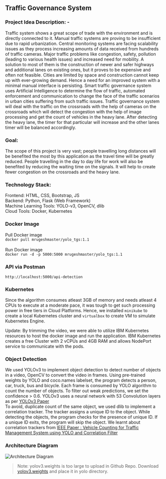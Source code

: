 

## Traffic Governance System

### Project Idea Description: -
Traffic system shows a great scope of trade with the environment and is directly connected to it. Manual traffic systems are proving to be insufficient due to rapid urbanization. Central monitoring systems are facing scalability issues as they process increasing amounts of data received from hundreds of traffic cameras. Major traffic problems like congestion, safety, pollution (leading to various health issues) and increased need for mobility. A solution to most of them is the construction of newer and safer highways and additional lanes on existing ones, but it proves to be expensive and often not feasible. Cities are limited by space and construction cannot keep up with ever-growing demand. Hence a need for an improved system with a minimal manual interface is persisting. Smart traffic governance system uses Artificial Intelligence to determine the flow of traffic, automated enforcement and communication to change the face of the traffic scenarios in urban cities suffering from such traffic issues.
Traffic governance system will deal with the traffic on the crossroads with the help of cameras on the crossroads which will detect the congestion with the help of image processing and get the count of vehicles in the heavy lane. After detecting the heavy lane, the timer for that particular will increase and the other lanes timer will be balanced accordingly.

### Goal: 
The scope of this project is very vast; people travelling long distances will be benefited the most by this application as the travel time will be greatly reduced.
People travelling in the day to day life for work will also be benefited by reducing the waiting time on the signals. It will help to create fewer congestion on the crossroads and the heavy lane.

### Technology Stack:
Frontend: HTML, CSS, Bootstrap, JS <br>
Backend: Python, Flask (Web Framework)<br>
Machine Learning Tools: YOLO-v3, OpenCV, dlib<br>
Cloud Tools: Docker, Kubernetes<br>

### Docker Image
Pull Docker image <br>
``` docker pull mrugeshmaster/yolo_tgs:1.1  ``` <br><br>
Run Docker image <br>
``` docker run -d -p 5000:5000 mrugeshmaster/yolo_tgs:1.1 ``` <br>

### API via Postman
``` http://localhost:5000/api-detection ```
### Kubernetes
Since the algorithm consumes atleast 3GB of memory and needs atleast 4 CPUs to execute at a moderate pace, it was tough to get such processing power in free tiers in Cloud Platforms. Hence, we installed ```minikube``` to create a local Kubernetes cluster and ```virtualbox``` to create VM to simulate Kubernetes Engine.

Update: By trimming the video, we were able to utilize IBM Kubernetes resources to host the docker image and run the application. IBM Kubernetes creates a free Cluster with 2 vCPUs and 4GB RAM and allows NodePort service to communicate with the pods.

### Object Detection
We used YOLOv3 to implement object detection to detect number of objects in a video, OpenCV to convert the video in frames. Using pre-trained weights by YOLO and coco.names labelset, the program detects a person, car, truck, bus and bicycle. Each frame is consumed by YOLO algorithm to count the number of objects. To filter out weak predictions, we set the confidence > 0.6. YOLOv3 uses a neural network with 53 Convolution layers as per [YOLOv3 Paper](https://pjreddie.com/media/files/papers/YOLOv3.pdf)<br>
To avoid, duplicate count of the same object, we used dlib to implement a correlation tracker. The tracker assigns a unique ID to the object. While detecting the objects, the program checks for the presence of unique ID. If a unique ID exits, the program will skip the object. We learnt about correlation trackers from [IEEE Paper : Vehicle Counting for Traffic Management System using YOLO and Correlation Filter](https://ieeexplore.ieee.org/document/8482380)

### Architecture Diagram
![Architecture Diagram](/images/TrafficGovernanceSystem.jpg)


> Note: yolov3.weights is too large to upload in Github Repo. Download [yolov3.weights](https://pjreddie.com/media/files/yolov3.weights) and place it in yolo directory.
